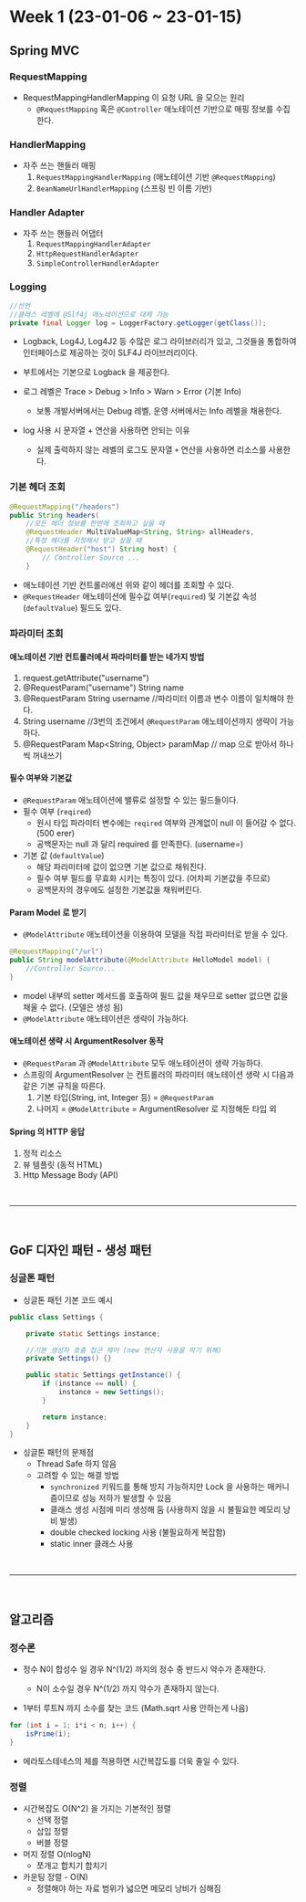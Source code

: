 # Week 1 (23-01-06 ~ 23-01-15)

## Spring MVC
### RequestMapping
- RequestMappingHandlerMapping 이 요청 URL 을 모으는 원리
    - `@RequestMapping` 혹은 `@Controller` 애노테이션 기반으로 매핑 정보를 수집한다.

### HandlerMapping
- 자주 쓰는 핸들러 매핑
    1. `RequestMappingHandlerMapping` (애노테이션 기반 `@RequestMapping`)
    2. `BeanNameUrlHandlerMapping` (스프링 빈 이름 기반)

### Handler Adapter
- 자주 쓰는 핸들러 어댑터
    1. `RequestMappingHandlerAdapter`
    2. `HttpRequestHandlerAdapter`
    3. `SimpleControllerHandlerAdapter`

### Logging
```java
//선언
//클래스 레벨에 @Slf4j 애노테이션으로 대체 가능
private final Logger log = LoggerFactory.getLogger(getClass());
```
- Logback, Log4J, Log4J2 등 수많은 로그 라이브러리가 있고, 그것들을 통합하여 인터페이스로 제공하는 것이 SLF4J 라이브러리이다.
- 부트에서는 기본으로 Logback 을 제공한다.
- 로그 레벨은 Trace > Debug > Info > Warn > Error (기본 Info)
    - 보통 개발서버에서는 Debug 레벨, 운영 서버에서는 Info 레벨을 채용한다.

- log 사용 시 문자열 + 연산을 사용하면 안되는 이유
    - 실제 출력하지 않는 레벨의 로그도 문자열 `+` 연산을 사용하면 리소스를 사용한다.

### 기본 헤더 조회
```java
@RequestMapping("/headers")
public String headers(
    //모든 헤더 정보를 한번에 조회하고 싶을 때
    @RequestHeader MultiValueMap<String, String> allHeaders,
    //특정 헤더를 지정해서 받고 싶을 때
    @RequestHeader("host") String host) {
        // Controller Source ...
    }
```
- 애노테이션 기반 컨트롤러에선 위와 같이 헤더를 조회할 수 있다.
- `@RequestHeader` 애노테이션에 필수값 여부(`required`) 및 기본값 속성(`defaultValue`) 필드도 있다.


### 파라미터 조회
#### 애노테이션 기반 컨트롤러에서 파라미터를 받는 네가지 방법

1. request.getAttribute("username")
2. @RequestParam("username") String name 
3. @RequestParam String username //파라미터 이름과 변수 이름이 일치해야 한다.
4. String username //3번의 조건에서 `@RequestParam` 애노테이션까지 생략이 가능하다.
5. @RequestParam Map<String, Object> paramMap // map 으로 받아서 하나씩 꺼내쓰기

#### 필수 여부와 기본값
- `@RequestParam` 애노테이션에 밸류로 설정할 수 있는 필드들이다.
- 필수 여부 (`reqired`)
    - 원시 타입 파라미터 변수에는 `reqired` 여부와 관계없이 null 이 들어갈 수 없다. (500 erer)
    - 공백문자는 null 과 달리 required 를 만족한다. (username=)
- 기본 값 (`defaultValue`)
    - 해당 파라미터에 값이 없으면 기본 값으로 채워진다.
    - 필수 여부 필드를 무효화 시키는 특징이 있다. (어차피 기본값을 주므로)
    - 공백문자의 경우에도 설정한 기본값을 채워버린다. 

#### Param Model 로 받기
- `@ModelAttribute` 애노테이션을 이용하여 모델을 직접 파라미터로 받을 수 있다.
```java
@RequestMapping("/url")
public String modelAttribute(@ModelAttribute HelloModel model) {
    //Controller Source...
}
``` 
- model 내부의 setter 메서드를 호출하여 필드 값을 채우므로 setter 없으면 값을 채울 수 없다. (모델은 생성 됨)
- `@ModelAttribute` 애노테이션은 생략이 가능하다.

#### 애노테이션 생략 시 ArgumentResolver 동작
- `@RequestParam` 과 `@ModelAttribute` 모두 애노테이션이 생략 가능하다.
- 스프링의 ArgumentResolver 는 컨트롤러의 파라미터 애노테이션 생략 시 다음과 같은 기본 규칙을 따른다.
  1. 기본 타입(String, int, Integer 등) = `@RequestParam`
  2. 나머지 = `@ModelAttribute` = ArgumentResolver 로 지정해둔 타입 외

#### Spring 의 HTTP 응답
1. 정적 리소스
2. 뷰 템플릿 (동적 HTML)
3. Http Message Body (API)

<br>

---

<br>

## GoF 디자인 패턴 - 생성 패턴
### 싱글톤 패턴
- 싱글톤 패턴 기본 코드 예시
```java
public class Settings {

    private static Settings instance;

    //기본 생성자 호출 접근 제어 (new 연산자 사용을 막기 위해)
    private Settings() {}

    public static Settings getInstance() {
        if (instance == null) {
            instance = new Settings();
        }

        return instance;
    }
}
```
- 싱글톤 패턴의 문제점
    - Thread Safe 하지 않음
    - 고려할 수 있는 해결 방법
        - `synchronized` 키워드를 통해 방지 가능하지만 Lock 을 사용하는 매커니즘이므로 성능 저하가 발생할 수 있음
        - 클래스 생성 시점에 미리 생성해 둠 (사용하지 않을 시 불필요한 메모리 낭비 발생)
        - double checked locking 사용 (불필요하게 복잡함)
        - static inner 클래스 사용 
    
<br>

---

<br>

## 알고리즘
### 정수론
- 정수 N이 합성수 일 경우 N^(1/2) 까지의 정수 중 반드시 약수가 존재한다.
    - N이 소수일 경우 N^(1/2) 까지 약수가 존재하지 않는다.

- 1부터 루트N 까지 소수를 찾는 코드 (Math.sqrt 사용 안하는게 나음)
```java
for (int i = 1; i*i < n; i++) {
    isPrime(i);
}
```
- 에라토스테네스의 체를 적용하면 시간복잡도를 더욱 줄일 수 있다.

### 정렬
- 시간복잡도 O(N^2) 을 가지는 기본적인 정렬
    - 선택 정렬 
    - 삽입 정렬 
    - 버블 정렬
- 머지 정렬  O(nlogN)
    - 쪼개고 합치기 합치기
- 카운팅 정렬 - O(N)
    - 정렬해야 하는 자료 범위가 넓으면 메모리 낭비가 심해짐
